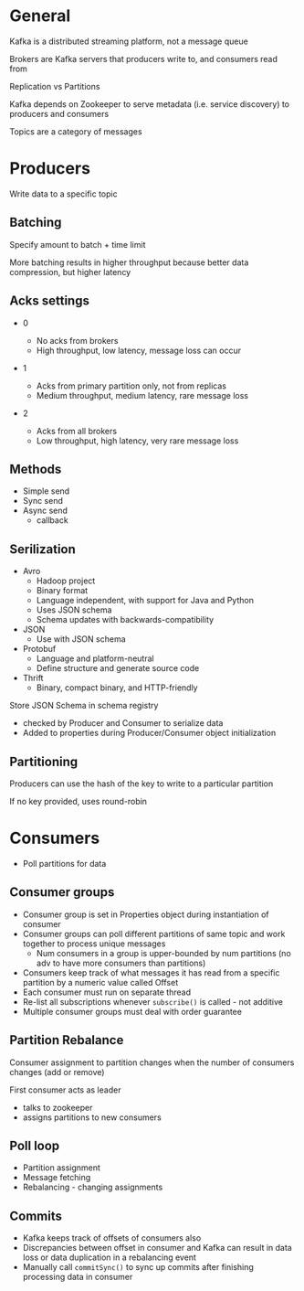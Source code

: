 # General

Kafka is a distributed streaming platform, not a message queue

Brokers are Kafka servers that producers write to, and consumers read from

Replication vs Partitions

Kafka depends on Zookeeper to serve metadata (i.e. service discovery) to producers and consumers

Topics are a category of messages


# Producers

Write data to a specific topic

## Batching

Specify amount to batch + time limit

More batching results in higher throughput because better data compression, but higher latency

## Acks settings

- 0
  - No acks from brokers
  - High throughput, low latency, message loss can occur

- 1
  - Acks from primary partition only, not from replicas
  - Medium throughput, medium latency, rare message loss

- 2
  - Acks from all brokers
  - Low throughput, high latency, very rare message loss
  
## Methods

- Simple send
- Sync send
- Async send
  - callback
  
## Serilization

- Avro
  - Hadoop project
  - Binary format
  - Language independent, with support for Java and Python
  - Uses JSON schema
  - Schema updates with backwards-compatibility
- JSON
  - Use with JSON schema
- Protobuf
  - Language and platform-neutral
  - Define structure and generate source code
- Thrift
  - Binary, compact binary, and HTTP-friendly

Store JSON Schema in schema registry
- checked by Producer and Consumer to serialize data
- Added to properties during Producer/Consumer object initialization

## Partitioning

Producers can use the hash of the key to write to a particular partition

If no key provided, uses round-robin


# Consumers

- Poll partitions for data

## Consumer groups

- Consumer group is set in Properties object during instantiation of consumer
- Consumer groups can poll different partitions of same topic and work together to process unique messages
  - Num consumers in a group is upper-bounded by num partitions (no adv to have more consumers than partitions)
- Consumers keep track of what messages it has read from a specific partition by a numeric value called Offset
- Each consumer must run on separate thread
- Re-list all subscriptions whenever `subscribe()` is called - not additive
- Multiple consumer groups must deal with order guarantee

## Partition Rebalance

Consumer assignment to partition changes when the number of consumers changes (add or remove)
 
First consumer acts as leader
- talks to zookeeper
- assigns partitions to new consumers

## Poll loop

- Partition assignment
- Message fetching
- Rebalancing - changing assignments

## Commits

- Kafka keeps track of offsets of consumers also
- Discrepancies between offset in consumer and Kafka can result in data loss or data duplication in a rebalancing event
- Manually call `commitSync()` to sync up commits after finishing processing data in consumer


